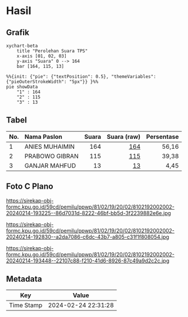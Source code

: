 # Hasil

## Grafik

```mermaid
xychart-beta
    title "Perolehan Suara TPS"
    x-axis [01, 02, 03]
    y-axis "Suara" 0 --> 164
    bar [164, 115, 13]
```

```mermaid
%%{init: {"pie": {"textPosition": 0.5}, "themeVariables": {"pieOuterStrokeWidth": "5px"}} }%%
pie showData
    "1" : 164
    "2" : 115
    "3" : 13
```

## Tabel

| No. | Nama Paslon    | Suara | Suara (raw) | Persentase |
|:--- |:-------------- | -----:| -----------:| ----------:|
| 1   | ANIES MUHAIMIN | 164   | [164][p-1]  | 56,16      |
| 2   | PRABOWO GIBRAN | 115   | [115][p-2]  | 39,38      |
| 3   | GANJAR MAHFUD  | 13    | [13][p-3]   | 4,45       |


[p-1]: https://github.com/gigit-pemilu/pemilu-2024-81-maluku/blob/main/pilpres/hitung-suara/sub/81-maluku/sub/02-maluku-tenggara/sub/19-kei-kecil-timur-selatan/sub/2002-danar-ternate/sub/002-tps/sub/paslon-1.txt
[p-2]: https://github.com/gigit-pemilu/pemilu-2024-81-maluku/blob/main/pilpres/hitung-suara/sub/81-maluku/sub/02-maluku-tenggara/sub/19-kei-kecil-timur-selatan/sub/2002-danar-ternate/sub/002-tps/sub/paslon-2.txt
[p-3]: https://github.com/gigit-pemilu/pemilu-2024-81-maluku/blob/main/pilpres/hitung-suara/sub/81-maluku/sub/02-maluku-tenggara/sub/19-kei-kecil-timur-selatan/sub/2002-danar-ternate/sub/002-tps/sub/paslon-3.txt

## Foto C Plano

https://sirekap-obj-formc.kpu.go.id/59cd/pemilu/ppwp/81/02/19/20/02/8102192002002-20240214-193225--86d7031d-8222-46bf-bb5d-3f2239882e6e.jpg

https://sirekap-obj-formc.kpu.go.id/59cd/pemilu/ppwp/81/02/19/20/02/8102192002002-20240214-192830--a2da7086-c6dc-43b7-a805-c31f1f808054.jpg

https://sirekap-obj-formc.kpu.go.id/59cd/pemilu/ppwp/81/02/19/20/02/8102192002002-20240214-193448--22107c88-f210-41d6-8926-87c49a9d2c2c.jpg


## Metadata

| Key        | Value               |
| ---------- | ------------------- |
| Time Stamp | 2024-02-24 22:31:28 |




